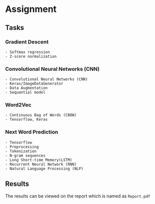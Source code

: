 # Assignment

## Tasks

### Gradient Descent
    - Softmax regression
    - Z-score normalization

### Convolutional Neural Networks (CNN)
    - Convolutional Neural Networks (CNN)
    - Keras/ImageDataGenerator
    - Data Augmentation
    - Sequantial model

### Word2Vec
    - Continuous Bag of Words (CBOW)
    - Tensorflow, Keras

### Next Word Prediction
    - Tensorflow
    - Preprocessing
    - Tokenization
    - N-gram sequences
    - Long Short-time Memory(LSTM)
    - Recurrent Neural Network (RNN)
    - Natural Language Processing (NLP)

## Results

The results can be viewed on the report which is named as `Report.pdf`